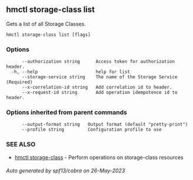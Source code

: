 ## hmctl storage-class list

Gets a list of all Storage Classes.

```
hmctl storage-class list [flags]
```

### Options

```
      --authorization string      Access token for authorization header.
  -h, --help                      help for list
      --storage-service string    The name of the Storage Service (Required)
      --x-correlation-id string   Add correlation id to header.
      --x-request-id string       Add operation idempotence id to header.
```

### Options inherited from parent commands

```
      --output-format string   Output format (default "pretty-print")
      --profile string         Configuration profile to use
```

### SEE ALSO

* [hmctl storage-class](hmctl_storage-class.md)	 - Perform operations on storage-class resources

###### Auto generated by spf13/cobra on 26-May-2023
